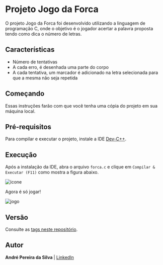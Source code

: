 # Projeto Jogo da Forca

O projeto Jogo da Forca foi desenvolvido utilizando a linguagem de programação C, onde o objetivo é o jogador acertar a palavra proposta tendo como dica o número de letras.

## Características

- Número de tentativas
- A cada erro, é desenhada uma parte do corpo 
- A cada tentativa, um marcador é adicionado na letra selecionada para que a mesma não seja repetida

## Começando

Essas instruções farão com que você tenha uma cópia do projeto em sua máquina local.

## Pré-requisitos
Para compilar e executar o projeto, instale a IDE [Dev-C++](https://sourceforge.net/projects/orwelldevcpp/).

## Execução

Após a instalação da IDE, abra o arquivo  `forca.c` e clique em `Compilar & Executar (F11)` como mostra a figura abaixo. 

![icone](https://user-images.githubusercontent.com/37241913/72766777-20ef2000-3bd0-11ea-94b6-b0bba436e15a.png)

Agora é só jogar!

![jogo](https://user-images.githubusercontent.com/37241913/80919686-c6726d80-8d41-11ea-95dd-c9593b7d593d.png)

## Versão
Consulte as [tags neste repositório](https://github.com/andre-aps/Restaurante/tree/v1.0).

## Autor
<b> André Pereira da Silva </b> | [LinkedIn](https://www.linkedin.com/in/andre-aps)

